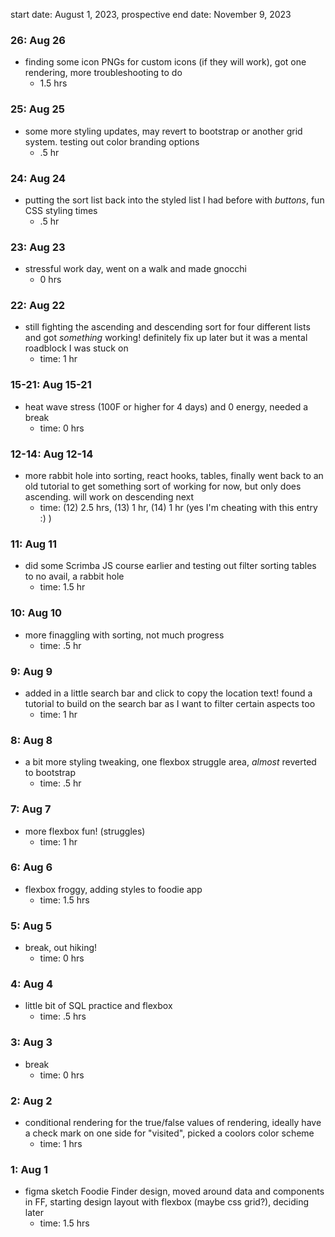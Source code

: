 start date: August 1, 2023, prospective end date: November 9, 2023
### 26: Aug 26
- finding some icon PNGs for custom icons (if they will work), got one rendering, more troubleshooting to do
  - 1.5 hrs
### 25: Aug 25
- some more styling updates, may revert to bootstrap or another grid system. testing out color branding options
    - .5 hr
### 24: Aug 24
- putting the sort list back into the styled list I had before with _buttons_, fun CSS styling times
  - .5 hr
### 23: Aug 23
- stressful work day, went on a walk and made gnocchi
  - 0 hrs
### 22: Aug 22
- still fighting the ascending and descending sort for four different lists and got _something_ working! definitely fix up later but it was a mental roadblock I was stuck on
  - time: 1 hr
### 15-21: Aug 15-21
- heat wave stress (100F or higher for 4 days) and 0 energy, needed a break 
  - time: 0 hrs
### 12-14: Aug 12-14
- more rabbit hole into sorting, react hooks, tables, finally went back to an old tutorial to get something sort of working for now, but only does ascending. will work on descending next
  - time: (12) 2.5 hrs, (13) 1 hr, (14) 1 hr (yes I'm cheating with this entry :) )
### 11: Aug 11
- did some Scrimba JS course earlier and testing out filter sorting tables to no avail, a rabbit hole
  - time: 1.5 hr
### 10: Aug 10
- more finaggling with sorting, not much progress
  - time: .5 hr
### 9: Aug 9
- added in a little search bar and click to copy the location text! found a tutorial to build on the search bar as I want to filter certain aspects too
  - time: 1 hr
### 8: Aug 8
- a bit more styling tweaking, one flexbox struggle area, _almost_ reverted to bootstrap
  - time: .5 hr
### 7: Aug 7
- more flexbox fun! (struggles)
  - time: 1 hr
### 6: Aug 6
- flexbox froggy, adding styles to foodie app
  - time: 1.5 hrs
### 5: Aug 5
- break, out hiking! 
  - time: 0 hrs
### 4: Aug 4
- little bit of SQL practice and flexbox
  - time: .5 hrs
### 3: Aug 3
- break
  - time: 0 hrs
### 2: Aug 2
- conditional rendering for the true/false values of rendering, ideally have a check mark on one side for "visited", picked a coolors color scheme 
  - time: 1 hrs 
### 1: Aug 1
- figma sketch Foodie Finder design, moved around data and components in FF, starting design layout with flexbox (maybe css grid?), deciding later
  - time: 1.5 hrs 
